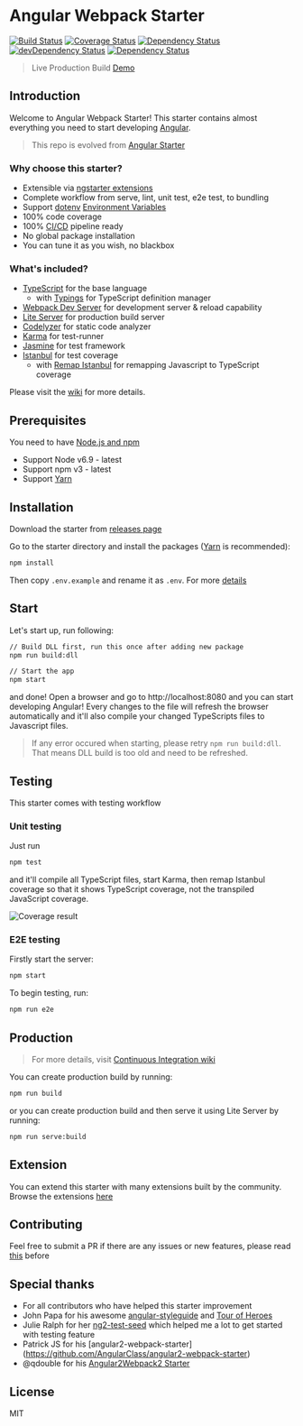 # Angular Webpack Starter

[![Build Status](https://travis-ci.org/antonybudianto/angular-webpack-starter.svg?branch=master)](https://travis-ci.org/antonybudianto/angular-webpack-starter)
[![Coverage Status](https://coveralls.io/repos/github/antonybudianto/angular-webpack-starter/badge.svg?branch=master)](https://coveralls.io/github/antonybudianto/angular-webpack-starter?branch=master)
[![Dependency Status](https://david-dm.org/antonybudianto/angular-webpack-starter.svg)](https://david-dm.org/antonybudianto/angular-webpack-starter)
[![devDependency Status](https://david-dm.org/antonybudianto/angular-webpack-starter/dev-status.svg)](https://david-dm.org/antonybudianto/angular-webpack-starter#info=devDependencies)
[![Dependency Status](https://dependencyci.com/github/antonybudianto/angular-webpack-starter/badge)](https://dependencyci.com/github/antonybudianto/angular-webpack-starter)

> Live Production Build [Demo](http://angular-webpack-starter.surge.sh/)

## Introduction
Welcome to Angular Webpack Starter!
This starter contains almost everything you need to start developing [Angular](https://angular.io/).

> This repo is evolved from [Angular Starter](https://github.com/antonybudianto/angular-starter)

### Why choose this starter?
- Extensible via [ngstarter extensions](https://github.com/ngstarter)
- Complete workflow from serve, lint, unit test, e2e test, to bundling
- Support [dotenv](https://www.npmjs.com/package/dotenv) [Environment Variables](https://github.com/antonybudianto/angular-webpack-starter/wiki/Environment-Variables)
- 100% code coverage
- 100% [CI/CD](https://github.com/antonybudianto/angular-webpack-starter/wiki/Continuous-Integration) pipeline ready
- No global package installation
- You can tune it as you wish, no blackbox

### What's included?
* [TypeScript](http://www.typescriptlang.org/) for the base language
  * with [Typings](https://github.com/typings/typings) for TypeScript definition manager
* [Webpack Dev Server](https://webpack.github.io/docs/webpack-dev-server.html) for development server & reload capability
* [Lite Server](https://github.com/johnpapa/lite-server) for production build server
* [Codelyzer](https://github.com/mgechev/codelyzer) for static code analyzer
* [Karma](http://karma-runner.github.io/) for test-runner
* [Jasmine](http://jasmine.github.io/) for test framework
* [Istanbul](https://github.com/gotwarlost/istanbul) for test coverage
  * with [Remap Istanbul](https://github.com/SitePen/remap-istanbul) for remapping Javascript to TypeScript coverage

Please visit the [wiki](https://github.com/antonybudianto/angular-webpack-starter/wiki) for more details.

## Prerequisites
You need to have [Node.js and npm](https://nodejs.org/en/)
- Support Node v6.9 - latest
- Support npm v3 - latest
- Support [Yarn](https://yarnpkg.com/)

## Installation
Download the starter from [releases page](https://github.com/antonybudianto/angular-webpack-starter/releases)

Go to the starter directory and install the packages ([Yarn](https://github.com/yarnpkg/yarn) is recommended):
```bash
npm install
```

Then copy `.env.example` and rename it as `.env`. For more [details](https://github.com/antonybudianto/angular-webpack-starter/wiki/Environment-Variables)

## Start
Let's start up, run following:
```bash
// Build DLL first, run this once after adding new package
npm run build:dll

// Start the app
npm start
```

and done! Open a browser and go to http://localhost:8080 and you can start developing Angular!
Every changes to the file will refresh the browser automatically
and it'll also compile your changed TypeScripts files to Javascript files.

> If any error occured when starting, please retry `npm run build:dll`.
That means DLL build is too old and need to be refreshed.

## Testing
This starter comes with testing workflow

### Unit testing
Just run
```bash
npm test
```
and it'll compile all TypeScript files, start Karma, then remap Istanbul coverage so that it shows TypeScript coverage, not the transpiled JavaScript coverage.

![Coverage result](http://s33.postimg.org/w7m9ckdkf/Screen_Shot_2016_06_04_at_8_15_53_AM.png)

### E2E testing
Firstly start the server:
```bash
npm start
```
To begin testing, run:
```bash
npm run e2e
```

## Production
> For more details, visit [Continuous Integration  wiki](https://github.com/antonybudianto/angular-webpack-starter/wiki/Continuous-Integration)

You can create production build by running:
```bash
npm run build
```
or you can create production build and then serve it using Lite Server by running:
```bash
npm run serve:build
```

## Extension
You can extend this starter with many extensions built by the community. Browse the extensions [here](https://github.com/ngstarter)

## Contributing
Feel free to submit a PR if there are any issues or new features, please read [this](https://github.com/antonybudianto/angular-webpack-starter/wiki/Contributing) before

## Special thanks
* For all contributors who have helped this starter improvement
* John Papa for his awesome [angular-styleguide](https://github.com/johnpapa/angular-styleguide) and [Tour of Heroes](https://github.com/johnpapa/angular2-tour-of-heroes)
* Julie Ralph for her [ng2-test-seed](https://github.com/juliemr/ng2-test-seed) which helped me a lot to get started with testing feature
* Patrick JS for his [angular2-webpack-starter]
(https://github.com/AngularClass/angular2-webpack-starter)
* @qdouble for his [Angular2Webpack2 Starter](https://github.com/qdouble/angular2webpack2-starter)

## License
MIT
